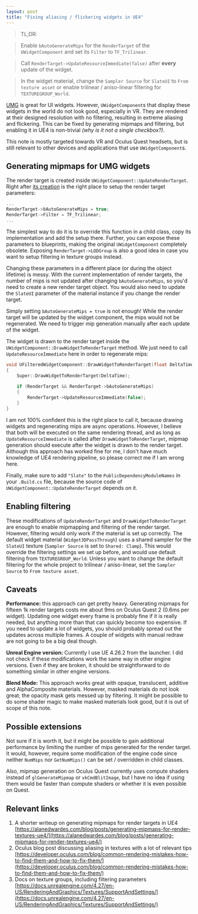 ```yaml
---
layout: post
title: "Fixing aliasing / flickering widgets in UE4"
---
```

> TL;DR:

> Enable `bAutoGenerateMips` for the `RenderTarget` of the `UWidgetComponent` and set its `Filter` to `TF_Trilinear`.

> Call `RenderTarget->UpdateResourceImmediate(false)` after **every** update of the widget.

> In the widget material, change the `Sampler Source` for `SlateUI` to `From texture asset` or enable trilinear / aniso-linear filtering for `TEXTUREGROUP_World`.

[UMG](https://docs.unrealengine.com/4.27/en-US/InteractiveExperiences/UMG/) is great for UI widgets.
However, `UWidgetComponent`&#x200B;s that display these widgets in the world do not look good, especially in VR.
They are rendered at their designed resolution with no filtering, resulting in extreme aliasing and flickering.
This can be fixed by generating mipmaps and filtering, but enabling it in UE4 is non-trivial *(why is it not a single checkbox?)*.

This note is mostly targeted towards VR and Oculus Quest headsets, but is still relevant to other devices and applications that use `UWidgetComponent`&#x200B;s.

<!-- TODO: GIF THAT SHOWS BEFORE VS AFTER -->

## Generating mipmaps for UMG widgets
The render target is created inside `UWidgetComponent::UpdateRenderTarget`.
Right after [its creation](https://github.com/EpicGames/UnrealEngine/blob/4.26/Engine/Source/Runtime/UMG/Private/Components/WidgetComponent.cpp#L1696) is the right place to setup the render target parameters:

```cpp
...
RenderTarget->bAutoGenerateMips = true;
RenderTarget->Filter = TF_Trilinear;
...
```

The simplest way to do it is to override this function in a child class, copy its implementation and add the setup there.
Further, you can expose these parameters to blueprints, making the original `UWidgetComponent` completely obsolete.
Exposing `RenderTarget->LODGroup` is also a good idea in case you want to setup filtering in texture groups instead.

Changing these parameters in a different place (or during the object lifetime) is messy.
With the current implementation of render targets, the number of mips is not updated after changing `bAutoGenerateMips`, so you'd need to create a new render target object.
You would also need to update the `SlateUI` parameter of the material instance if you change the render target.

Simply setting `bAutoGenerateMips = true` is not enough!
While the render target will be updated by the widget component, the mips would not be regenerated.
We need to trigger mip generation manually after each update of the widget.

The widget is drawn to the render target inside the `UWidgetComponent::DrawWidgetToRenderTarget` method.
We just need to call `UpdateResourceImmediate` here in order to regenerate mips:

```cpp
void UFilteredWidgetComponent::DrawWidgetToRenderTarget(float DeltaTime)
{
	Super::DrawWidgetToRenderTarget(DeltaTime);
	
	if (RenderTarget && RenderTarget->bAutoGenerateMips)
	{
		RenderTarget->UpdateResourceImmediate(false);
	}
}
```

I am not 100% confident this is the right place to call it, because drawing widgets and regenerating mips are async operations.
However, I believe that both will be executed on the same rendering thread, and as long as `UpdateResourceImmediate` is called after `DrawWidgetToRenderTarget`, mipmap generation should execute after the widget is drawn to the render target.
Although this approach has worked fine for me, I don't have much knowledge of UE4 rendering pipeline, so please correct me if I am wrong here.

Finally, make sure to add `"Slate"` to the `PublicDependencyModuleNames` in your `.Build.cs` file, because the source code of `UWidgetComponent::UpdateRenderTarget` depends on it.

## Enabling filtering
These modifications of `UpdateRenderTarget` and `DrawWidgetToRenderTarget` are enough to enable mipmapping and filtering of the render target.
However, filtering would only work if the material is set up correctly.
The default widget material (&#x200B;`Widget3DPassThrough`&#x200B;) uses a shared sampler for the `SlateUI` texture (&#x200B;`Sampler Source` is set to `Shared: Clamp`&#x200B;).
This would override the filtering settings we set up before, and would use default filtering from `TEXTUREGROUP_World`.
Unless you want to change the default filtering for the whole project to trilinear / aniso-linear, set the `Sampler Source` to `From texture asset`.

## Caveats
**Performance:** this approach can get pretty heavy.
Generating mipmaps for fifteen 1k render targets costs me about 9ms on Oculus Quest 2 (0.6ms per widget).
Updating one widget every frame is probably fine if it is really needed, but anything more than that can quickly become too expensive.
If you need to update a lot of widgets, you should probably spread out the updates across multiple frames.
A couple of widgets with manual redraw are not going to be a big deal though.

**Unreal Engine version:** Currently I use UE 4.26.2 from the launcher.
I did not check if these modifications work the same way in other engine versions.
Even if they are broken, it should be straightforward to do something similar in other engine versions.

**Blend Mode:** This approach works great with opaque, translucent, additive and AlphaComposite materials.
However, masked materials do not look great; the opacity mask gets messed up by filtering.
It might be possible to do some shader magic to make masked materials look good, but it is out of scope of this note.

<!-- TODO: GIFS WITH DIFFERENT FILTERING -->

<!-- TODO: GIFS WITH DIFFERENT BLEND MODES -->

## Possible extensions
Not sure if it is worth it, but it might be possible to gain additional performance by limiting the number of mips generated for the render target.
It would, however, require some modification of the engine code since neither `NumMips` nor `GetNumMips()` can be set / overridden in child classes.

Also, mipmap generation on Oculus Quest currently uses compute shaders instead of `glGenerateMipmap` or `vkCmdBlitImage`, but I have no idea if using them would be faster than compute shaders or whether it is even possible on Quest.

## Relevant links
1. A shorter writeup on generating mipmaps for render targets in UE4 [https://alanedwardes.com/blog/posts/generating-mipmaps-for-render-textures-ue4/](https://alanedwardes.com/blog/posts/generating-mipmaps-for-render-textures-ue4/)
1. Oculus blog post discussing aliasing in textures with a lot of relevant tips [https://developer.oculus.com/blog/common-rendering-mistakes-how-to-find-them-and-how-to-fix-them/](https://developer.oculus.com/blog/common-rendering-mistakes-how-to-find-them-and-how-to-fix-them/)
1. Docs on texture groups, including filtering parameters [https://docs.unrealengine.com/4.27/en-US/RenderingAndGraphics/Textures/SupportAndSettings/](https://docs.unrealengine.com/4.27/en-US/RenderingAndGraphics/Textures/SupportAndSettings/)
